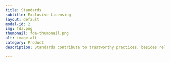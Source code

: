 ```yaml
---
title: Standards
subtitle: Exclusive Licensing
layout: default
modal-id: 2
img: fda.png
thumbnail: fda-thumbnail.png
alt: image-alt
category: Product
description: Standards contribute to trustworthy practices, besides reliable and productive outcomes. In addition to crafting unique organizational stakeholder standards, we also help navigate Federal and State regulations, to secure licenses, for exclusive operations. 

---
```

